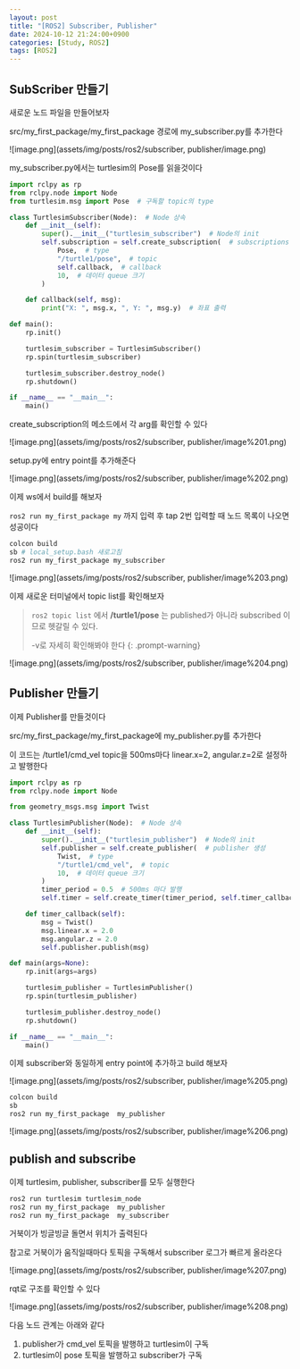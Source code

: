 ```yaml
---
layout: post
title: "[ROS2] Subscriber, Publisher"
date: 2024-10-12 21:24:00+0900
categories: [Study, ROS2]
tags: [ROS2]
---
```


## SubScriber 만들기

새로운 노드 파일을 만들어보자

src/my_first_package/my_first_package 경로에 my_subscriber.py를 추가한다

![image.png](assets/img/posts/ros2/subscriber, publisher/image.png)

my_subscriber.py에서는 turtlesim의 Pose를 읽을것이다

```python
import rclpy as rp
from rclpy.node import Node
from turtlesim.msg import Pose  # 구독할 topic의 type

class TurtlesimSubscriber(Node):  # Node 상속
    def __init__(self):
        super().__init__("turtlesim_subscriber")  # Node의 init
        self.subscription = self.create_subscription(  # subscriptions 생성
            Pose,  # type
            "/turtle1/pose",  # topic
            self.callback,  # callback
            10,  # 데이터 queue 크기
        )

    def callback(self, msg):
        print("X: ", msg.x, ", Y: ", msg.y)  # 좌표 출력

def main():
    rp.init()

    turtlesim_subscriber = TurtlesimSubscriber()
    rp.spin(turtlesim_subscriber)

    turtlesim_subscriber.destroy_node()
    rp.shutdown()

if __name__ == "__main__":
    main()

```

create_subscription의 메소드에서 각 arg를 확인할 수 있다

![image.png](assets/img/posts/ros2/subscriber, publisher/image%201.png)

setup.py에 entry point를 추가해준다

![image.png](assets/img/posts/ros2/subscriber, publisher/image%202.png)

이제 ws에서 build를 해보자

`ros2 run my_first_package my` 까지 입력 후 tap 2번 입력할 때 노드 목록이 나오면 성공이다

```bash
colcon build
sb # local_setup.bash 새로고침
ros2 run my_first_package my_subscriber
```

![image.png](assets/img/posts/ros2/subscriber, publisher/image%203.png)

이제 새로운 터미널에서 topic list를 확인해보자

> `ros2 topic list` 에서 **/turtle1/pose** 는 published가 아니라 subscribed 이므로 헷갈릴 수 있다.
>
> -v로 자세히 확인해봐야 한다
{: .prompt-warning}

![image.png](assets/img/posts/ros2/subscriber, publisher/image%204.png)

## Publisher 만들기

이제 Publisher를 만들것이다

src/my_first_package/my_first_package에 my_publisher.py를 추가한다

이 코드는 /turtle1/cmd_vel topic을 500ms마다 linear.x=2, angular.z=2로 설정하고 발행한다

```python
import rclpy as rp
from rclpy.node import Node

from geometry_msgs.msg import Twist

class TurtlesimPublisher(Node):  # Node 상속
    def __init__(self):
        super().__init__("turtlesim_publisher")  # Node의 init
        self.publisher = self.create_publisher(  # publisher 생성
            Twist,  # type
            "/turtle1/cmd_vel",  # topic
            10,  # 데이터 queue 크기
        )
        timer_period = 0.5  # 500ms 마다 발행
        self.timer = self.create_timer(timer_period, self.timer_callback)

    def timer_callback(self):
        msg = Twist()
        msg.linear.x = 2.0
        msg.angular.z = 2.0
        self.publisher.publish(msg)

def main(args=None):
    rp.init(args=args)

    turtlesim_publisher = TurtlesimPublisher()
    rp.spin(turtlesim_publisher)

    turtlesim_publisher.destroy_node()
    rp.shutdown()

if __name__ == "__main__":
    main()
```

이제 subscriber와 동일하게 entry point에 추가하고 build 해보자

![image.png](assets/img/posts/ros2/subscriber, publisher/image%205.png)

```bash
colcon build
sb
ros2 run my_first_package  my_publisher
```

![image.png](assets/img/posts/ros2/subscriber, publisher/image%206.png)

## publish and subscribe

이제 turtlesim, publisher, subscriber를 모두 실행한다

```bash
ros2 run turtlesim turtlesim_node
ros2 run my_first_package  my_publisher
ros2 run my_first_package  my_subscriber
```

거북이가 빙글빙글 돌면서 위치가 출력된다

참고로 거북이가 움직일때마다 토픽을 구독해서 subscriber 로그가 빠르게 올라온다

![image.png](assets/img/posts/ros2/subscriber, publisher/image%207.png)

rqt로 구조를 확인할 수 있다

![image.png](assets/img/posts/ros2/subscriber, publisher/image%208.png)

다음 노드 관계는 아래와 같다

1. publisher가 cmd_vel 토픽을 발행하고 turtlesim이 구독
2. turtlesim이 pose 토픽을 발행하고 subscriber가 구독

